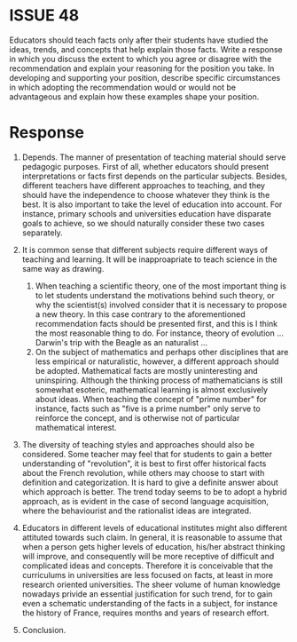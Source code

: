 ISSUE 48
====
Educators should teach facts only after their students have studied the ideas, trends, and concepts that help explain those facts.
Write a response in which you discuss the extent to which you agree or disagree with the recommendation and explain your reasoning for the position you take. In developing and supporting your position, describe specific circumstances in which adopting the recommendation would or would not be advantageous and explain how these examples shape your position.

Response
====

1. Depends. The manner of presentation of teaching material should serve pedagogic purposes.
First of all, whether educators should present interpretations or facts first depends on the particular subjects.
Besides, different teachers have different approaches to teaching, and they should have the independence to choose whatever they think is the best.
It is also important to take the level of education into account. For instance, primary schools and universities education have disparate goals to achieve, so we should naturally consider these two cases separately.

2. It is common sense that different subjects require different ways of teaching and learning. It will be inapproapriate to teach science in the same way as drawing.
    1. When teaching a scientific theory, one of the most important thing is to let students understand the motivations behind such theory, or why the scientist(s) involved consider that it is necessary to propose a new theory.
       In this case contrary to the aforementioned recommendation facts should be presented first, and this is I think the most reasonable thing to do. For instance, theory of evolution ... Darwin's trip with the Beagle as an naturalist ...
    2. On the subject of mathematics and perhaps other disciplines that are less empirical or naturalistic, however, a different approach should be adopted.
       Mathematical facts are mostly uninteresting and uninspiring. Although the thinking process of mathematicians is still somewhat esoteric, mathematical learning is almost exclusively about ideas. When teaching the concept of "prime number" for instance, facts such as "five is a prime number" only serve to reinforce the concept, and is otherwise not of particular mathematical interest.

3. The diversity of teaching styles and approaches should also be considered.
   Some teacher may feel that for students to gain a better understanding of "revolution", it is best to first offer historical facts about the French revolution, while others may choose to start with definition and categorization. It is hard to give a definite answer about which approach is better.
   The trend today seems to be to adopt a hybrid approach, as is evident in the case of second language acquisition, where the behaviourist and the rationalist ideas are integrated.

4. Educators in different levels of educational institutes might also different attituted towards such claim.
    In general, it is reasonable to assume that when a person gets higher levels of education, his/her abstract thinking will improve, and consequently will be more receptive of difficult and complicated ideas and concepts. Therefore it is conceivable that the curriculums in universities are less focused on facts, at least in more research oriented universities.
    The sheer volume of human knowledge nowadays privide an essential justification for such trend, for to gain even a schematic understanding of the facts in a subject, for instance the history of France, requires months and years of research effort.

5. Conclusion.
